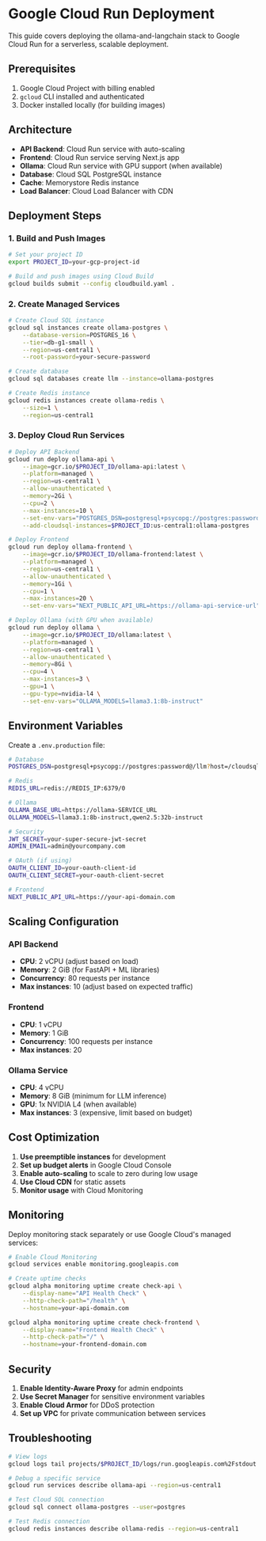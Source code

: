 # Google Cloud Run Deployment

This guide covers deploying the ollama-and-langchain stack to Google Cloud Run for a serverless, scalable deployment.

## Prerequisites

1. Google Cloud Project with billing enabled
2. `gcloud` CLI installed and authenticated
3. Docker installed locally (for building images)

## Architecture

- **API Backend**: Cloud Run service with auto-scaling
- **Frontend**: Cloud Run service serving Next.js app
- **Ollama**: Cloud Run service with GPU support (when available)
- **Database**: Cloud SQL PostgreSQL instance
- **Cache**: Memorystore Redis instance
- **Load Balancer**: Cloud Load Balancer with CDN

## Deployment Steps

### 1. Build and Push Images

```bash
# Set your project ID
export PROJECT_ID=your-gcp-project-id

# Build and push images using Cloud Build
gcloud builds submit --config cloudbuild.yaml .
```

### 2. Create Managed Services

```bash
# Create Cloud SQL instance
gcloud sql instances create ollama-postgres \
    --database-version=POSTGRES_16 \
    --tier=db-g1-small \
    --region=us-central1 \
    --root-password=your-secure-password

# Create database
gcloud sql databases create llm --instance=ollama-postgres

# Create Redis instance
gcloud redis instances create ollama-redis \
    --size=1 \
    --region=us-central1
```

### 3. Deploy Cloud Run Services

```bash
# Deploy API Backend
gcloud run deploy ollama-api \
    --image=gcr.io/$PROJECT_ID/ollama-api:latest \
    --platform=managed \
    --region=us-central1 \
    --allow-unauthenticated \
    --memory=2Gi \
    --cpu=2 \
    --max-instances=10 \
    --set-env-vars="POSTGRES_DSN=postgresql+psycopg://postgres:password@/llm?host=/cloudsql/$PROJECT_ID:us-central1:ollama-postgres,REDIS_URL=redis://redis-ip:6379/0,OLLAMA_BASE_URL=https://ollama-service-url,JWT_SECRET=your-jwt-secret,ADMIN_EMAIL=admin@yourcompany.com" \
    --add-cloudsql-instances=$PROJECT_ID:us-central1:ollama-postgres

# Deploy Frontend
gcloud run deploy ollama-frontend \
    --image=gcr.io/$PROJECT_ID/ollama-frontend:latest \
    --platform=managed \
    --region=us-central1 \
    --allow-unauthenticated \
    --memory=1Gi \
    --cpu=1 \
    --max-instances=20 \
    --set-env-vars="NEXT_PUBLIC_API_URL=https://ollama-api-service-url"

# Deploy Ollama (with GPU when available)
gcloud run deploy ollama \
    --image=gcr.io/$PROJECT_ID/ollama:latest \
    --platform=managed \
    --region=us-central1 \
    --allow-unauthenticated \
    --memory=8Gi \
    --cpu=4 \
    --max-instances=3 \
    --gpu=1 \
    --gpu-type=nvidia-l4 \
    --set-env-vars="OLLAMA_MODELS=llama3.1:8b-instruct"
```

## Environment Variables

Create a `.env.production` file:

```bash
# Database
POSTGRES_DSN=postgresql+psycopg://postgres:password@/llm?host=/cloudsql/PROJECT_ID:REGION:INSTANCE

# Redis
REDIS_URL=redis://REDIS_IP:6379/0

# Ollama
OLLAMA_BASE_URL=https://ollama-SERVICE_URL
OLLAMA_MODELS=llama3.1:8b-instruct,qwen2.5:32b-instruct

# Security
JWT_SECRET=your-super-secure-jwt-secret
ADMIN_EMAIL=admin@yourcompany.com

# OAuth (if using)
OAUTH_CLIENT_ID=your-oauth-client-id
OAUTH_CLIENT_SECRET=your-oauth-client-secret

# Frontend
NEXT_PUBLIC_API_URL=https://your-api-domain.com
```

## Scaling Configuration

### API Backend
- **CPU**: 2 vCPU (adjust based on load)
- **Memory**: 2 GiB (for FastAPI + ML libraries)
- **Concurrency**: 80 requests per instance
- **Max instances**: 10 (adjust based on expected traffic)

### Frontend
- **CPU**: 1 vCPU
- **Memory**: 1 GiB
- **Concurrency**: 100 requests per instance
- **Max instances**: 20

### Ollama Service
- **CPU**: 4 vCPU
- **Memory**: 8 GiB (minimum for LLM inference)
- **GPU**: 1x NVIDIA L4 (when available)
- **Max instances**: 3 (expensive, limit based on budget)

## Cost Optimization

1. **Use preemptible instances** for development
2. **Set up budget alerts** in Google Cloud Console
3. **Enable auto-scaling** to scale to zero during low usage
4. **Use Cloud CDN** for static assets
5. **Monitor usage** with Cloud Monitoring

## Monitoring

Deploy monitoring stack separately or use Google Cloud's managed services:

```bash
# Enable Cloud Monitoring
gcloud services enable monitoring.googleapis.com

# Create uptime checks
gcloud alpha monitoring uptime create check-api \
    --display-name="API Health Check" \
    --http-check-path="/health" \
    --hostname=your-api-domain.com

gcloud alpha monitoring uptime create check-frontend \
    --display-name="Frontend Health Check" \
    --http-check-path="/" \
    --hostname=your-frontend-domain.com
```

## Security

1. **Enable Identity-Aware Proxy** for admin endpoints
2. **Use Secret Manager** for sensitive environment variables
3. **Enable Cloud Armor** for DDoS protection
4. **Set up VPC** for private communication between services

## Troubleshooting

```bash
# View logs
gcloud logs tail projects/$PROJECT_ID/logs/run.googleapis.com%2Fstdout

# Debug a specific service
gcloud run services describe ollama-api --region=us-central1

# Test Cloud SQL connection
gcloud sql connect ollama-postgres --user=postgres

# Test Redis connection
gcloud redis instances describe ollama-redis --region=us-central1
```
